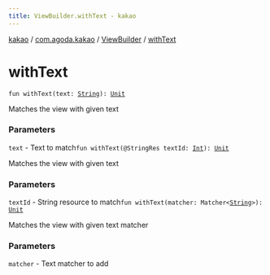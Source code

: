 ```yaml
---
title: ViewBuilder.withText - kakao
---
```


[kakao](../../index.html) / [com.agoda.kakao](../index.html) / [ViewBuilder](index.html) / [withText](.)

# withText

`fun withText(text: `[`String`](https://kotlinlang.org/api/latest/jvm/stdlib/kotlin/-string/index.html)`): `[`Unit`](https://kotlinlang.org/api/latest/jvm/stdlib/kotlin/-unit/index.html)

Matches the view with given text

### Parameters

`text` - Text to match`fun withText(@StringRes textId: `[`Int`](https://kotlinlang.org/api/latest/jvm/stdlib/kotlin/-int/index.html)`): `[`Unit`](https://kotlinlang.org/api/latest/jvm/stdlib/kotlin/-unit/index.html)

Matches the view with given text

### Parameters

`textId` - String resource to match`fun withText(matcher: Matcher<`[`String`](https://kotlinlang.org/api/latest/jvm/stdlib/kotlin/-string/index.html)`>): `[`Unit`](https://kotlinlang.org/api/latest/jvm/stdlib/kotlin/-unit/index.html)

Matches the view with given text matcher

### Parameters

`matcher` - Text matcher to add